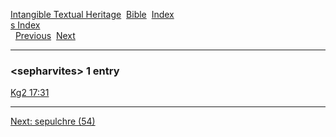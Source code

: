 [Intangible Textual Heritage](../../index)  [Bible](../index) 
[Index](index)   
[s Index](_s_)  
  [Previous](c10014)  [Next](c10016) 

------------------------------------------------------------------------

### &lt;sepharvites&gt; 1 entry

[Kg2 17:31](../kjv/kg2017.htm#031)  

------------------------------------------------------------------------

[Next: sepulchre (54)](c10016)
